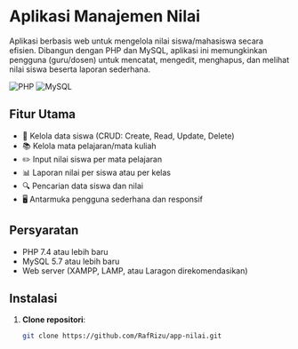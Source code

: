 # Aplikasi Manajemen Nilai

Aplikasi berbasis web untuk mengelola nilai siswa/mahasiswa secara efisien. Dibangun dengan PHP dan MySQL, aplikasi ini memungkinkan pengguna (guru/dosen) untuk mencatat, mengedit, menghapus, dan melihat nilai siswa beserta laporan sederhana.

![PHP](https://img.shields.io/badge/PHP-8.0%2B-777BB4?logo=php)
![MySQL](https://img.shields.io/badge/MySQL-5.7%2B-4479A1?logo=mysql)

## Fitur Utama
- 📝 Kelola data siswa (CRUD: Create, Read, Update, Delete)
- 📚 Kelola mata pelajaran/mata kuliah
- ✏️ Input nilai siswa per mata pelajaran
- 📊 Laporan nilai per siswa atau per kelas
- 🔍 Pencarian data siswa dan nilai
- 🖥️ Antarmuka pengguna sederhana dan responsif

## Persyaratan
- PHP 7.4 atau lebih baru
- MySQL 5.7 atau lebih baru
- Web server (XAMPP, LAMP, atau Laragon direkomendasikan)

## Instalasi
1. **Clone repositori**:
   ```bash
   git clone https://github.com/RafRizu/app-nilai.git
